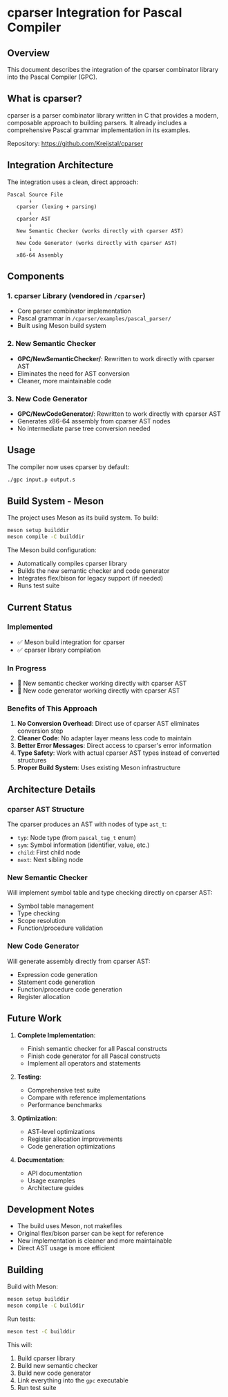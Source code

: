 # cparser Integration for Pascal Compiler

## Overview

This document describes the integration of the cparser combinator library into the Pascal Compiler (GPC).

## What is cparser?

cparser is a parser combinator library written in C that provides a modern, composable approach to building parsers. It already includes a comprehensive Pascal grammar implementation in its examples.

Repository: https://github.com/Kreijstal/cparser

## Integration Architecture

The integration uses a clean, direct approach:

```
Pascal Source File
       ↓
   cparser (lexing + parsing)
       ↓
   cparser AST
       ↓
   New Semantic Checker (works directly with cparser AST)
       ↓
   New Code Generator (works directly with cparser AST)
       ↓
   x86-64 Assembly
```

## Components

### 1. cparser Library (vendored in `/cparser`)
- Core parser combinator implementation
- Pascal grammar in `/cparser/examples/pascal_parser/`
- Built using Meson build system

### 2. New Semantic Checker
- **GPC/NewSemanticChecker/**: Rewritten to work directly with cparser AST
- Eliminates the need for AST conversion
- Cleaner, more maintainable code

### 3. New Code Generator  
- **GPC/NewCodeGenerator/**: Rewritten to work directly with cparser AST
- Generates x86-64 assembly from cparser AST nodes
- No intermediate parse tree conversion needed

## Usage

The compiler now uses cparser by default:

```bash
./gpc input.p output.s
```

## Build System - Meson

The project uses Meson as its build system. To build:

```bash
meson setup builddir
meson compile -C builddir
```

The Meson build configuration:
- Automatically compiles cparser library
- Builds the new semantic checker and code generator
- Integrates flex/bison for legacy support (if needed)
- Runs test suite

## Current Status

### Implemented
- ✅ Meson build integration for cparser
- ✅ cparser library compilation

### In Progress
- 🔄 New semantic checker working directly with cparser AST
- 🔄 New code generator working directly with cparser AST

### Benefits of This Approach

1. **No Conversion Overhead**: Direct use of cparser AST eliminates conversion step
2. **Cleaner Code**: No adapter layer means less code to maintain
3. **Better Error Messages**: Direct access to cparser's error information
4. **Type Safety**: Work with actual cparser AST types instead of converted structures
5. **Proper Build System**: Uses existing Meson infrastructure

## Architecture Details

### cparser AST Structure

The cparser produces an AST with nodes of type `ast_t`:
- `typ`: Node type (from `pascal_tag_t` enum)
- `sym`: Symbol information (identifier, value, etc.)
- `child`: First child node
- `next`: Next sibling node

### New Semantic Checker

Will implement symbol table and type checking directly on cparser AST:
- Symbol table management
- Type checking
- Scope resolution
- Function/procedure validation

### New Code Generator

Will generate assembly directly from cparser AST:
- Expression code generation
- Statement code generation
- Function/procedure code generation
- Register allocation

## Future Work

1. **Complete Implementation**:
   - Finish semantic checker for all Pascal constructs
   - Finish code generator for all Pascal constructs
   - Implement all operators and statements

2. **Testing**:
   - Comprehensive test suite
   - Compare with reference implementations
   - Performance benchmarks

3. **Optimization**:
   - AST-level optimizations
   - Register allocation improvements
   - Code generation optimizations

4. **Documentation**:
   - API documentation
   - Usage examples
   - Architecture guides

## Development Notes

- The build uses Meson, not makefiles
- Original flex/bison parser can be kept for reference
- New implementation is cleaner and more maintainable
- Direct AST usage is more efficient

## Building

Build with Meson:

```bash
meson setup builddir
meson compile -C builddir
```

Run tests:

```bash
meson test -C builddir
```

This will:
1. Build cparser library
2. Build new semantic checker
3. Build new code generator
4. Link everything into the `gpc` executable
5. Run test suite
